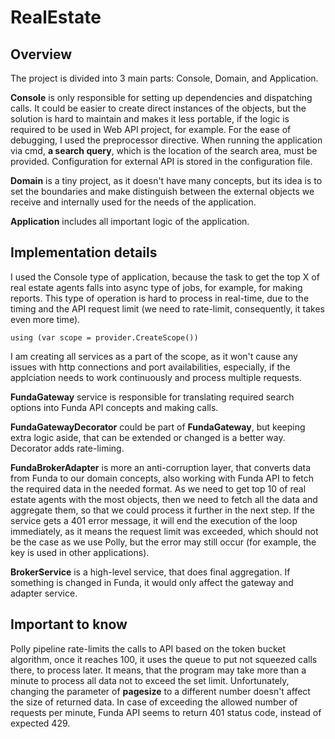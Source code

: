 # RealEstate

## Overview

The project is divided into 3 main parts: Console, Domain, and Application.

**Console** is only responsible for setting up dependencies and dispatching calls. It could be easier to create direct instances of the objects, but the solution is hard to maintain and makes it less portable, if the logic is required to be used in Web API project, for example. For the ease of debugging, I used the preprocessor directive.
When running the application via cmd, **a search query**, which is the location of the search area, must be provided.
Configuration for external API is stored in the configuration file.

**Domain** is a tiny project, as it doesn't have many concepts, but its idea is to set the boundaries and make distinguish between the external objects we receive and internally used for the needs of the application.

**Application** includes all important logic of the application.

## Implementation details

I used the Console type of application, because the task to get the top X of real estate agents falls into async type of jobs, for example, for making reports. This type of operation is hard to process in real-time, due to the timing and the API request limit (we need to rate-limit, consequently, it takes even more time). 
```
using (var scope = provider.CreateScope())
```
I am creating all services as a part of the scope, as it won't cause any issues with http connections and port availabilities, especially, if the applciation needs to work continuously and process multiple requests.

**FundaGateway** service is responsible for translating required search options into Funda API concepts and making calls.

**FundaGatewayDecorator** could be part of **FundaGateway**, but keeping extra logic aside, that can be extended or changed is a better way. Decorator adds rate-liming.

**FundaBrokerAdapter** is more an anti-corruption layer, that converts data from Funda to our domain concepts, also working with Funda API to fetch the required data in the needed format. 
As we need to get top 10 of real estate agents with the most objects, then we need to fetch all the data and aggregate them, so that we could process it further in the next step. 
If the service gets a 401 error message, it will end the execution of the loop immediately, as it means the request limit was exceeded, which should not be the case as we use Polly, but the error may still occur (for example, the key is used in other applications).

**BrokerService** is a high-level service, that does final aggregation. If something is changed in Funda, it would only affect the gateway and adapter service.

## Important to know

Polly pipeline rate-limits the calls to API based on the token bucket algorithm, once it reaches 100, it uses the queue to put not squeezed calls there, to process later. It means, that the program may take more than a minute to process all data not to exceed the set limit.
Unfortunately, changing the parameter of **pagesize** to a different number doesn't affect the size of returned data.
In case of exceeding the allowed number of requests per minute, Funda API seems to return 401 status code, instead of expected 429.
